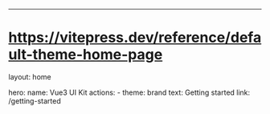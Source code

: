 ---
# https://vitepress.dev/reference/default-theme-home-page
layout: home

hero:
  name: Vue3 UI Kit
  actions:
    - theme: brand
      text: Getting started
      link: /getting-started



